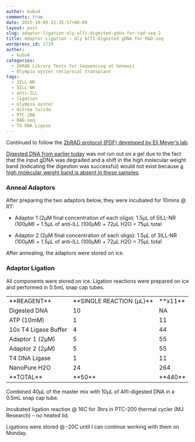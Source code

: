 ```yaml
---
author: kubu4
comments: true
date: 2015-10-09 22:35:57+00:00
layout: post
slug: adaptor-ligation-oly-alfi-digested-gdna-for-rad-seq-2
title: Adaptor Ligation – Oly AlfI-Digested gDNA for RAD-seq
wordpress_id: 1719
author:
  - kubu4
categories:
  - 2bRAD Library Tests for Sequencing at Genewiz
  - Olympia oyster reciprocal transplant
tags:
  - 3ILL-NR
  - 5ILL-NR
  - anti-ILL
  - ligation
  - olympia oyster
  - Ostrea lurida
  - PTC-200
  - RAD-seq
  - T4 DNA Ligase
---
```


Continued to follow the [2bRAD protocol (PDF) developed by Eli Meyer’s lab](https://github.com/sr320/LabDocs/blob/master/protocols/External_Protocols/2bRAD_11Aug2015.pdf).

[Digested DNA from earlier today](https://robertslab.github.io/sams-notebook/2015-10-09-restriction-digest-oly-gdna-for-rad-seq-walfi-2.html) was _not_ run out on a gel due to the fact that the input gDNA was degraded and a shift in the high molecular weight band (indicating the digestion was successful) would not exist because [a high molecular weight band is absent in these samples](https://robertslab.github.io/sams-notebook/2015-09-17-agarose-gel-olympia-oyster-whole-body-gdna-integrity-check.html).





### Anneal Adaptors



After preparing the two adaptors below, they were incubated for 10mins @ RT:




    
  * Adaptor 1 (2μM final concentration of each oligo): 1.5μL of 5ILL-NR (100μM) + 1.5μL of anti-ILL (100μM) + 72μL H2O = 75μL total

    
  * Adaptor 2 (2μM final concentration of each oligo): 1.5μL of 3ILL-NR (100μM) + 1.5μL of anti-ILL (100μM) + 72μL H2O = 75μL total



After annealing, the adaptors were stored on ice.





### Adaptor Ligation



All components were stored on ice. Ligation reactions were prepared on ice and performed in 0.5mL snap cap tubes.

<table >
<tbody >
<tr >

<td >**REAGENT**
</td>

<td >**SINGLE REACTION (μL)**
</td>

<td >**x11**
</td>
</tr>
<tr >

<td >Digested DNA
</td>

<td >10
</td>

<td >NA
</td>
</tr>
<tr >

<td >ATP (10mM)
</td>

<td >1
</td>

<td >11
</td>
</tr>
<tr >

<td >10x T4 Ligase Buffer
</td>

<td >4
</td>

<td >44
</td>
</tr>
<tr >

<td >Adaptor 1 (2μM)
</td>

<td >5
</td>

<td >55
</td>
</tr>
<tr >

<td >Adaptor 2 (2μM)
</td>

<td >5
</td>

<td >55
</td>
</tr>
<tr >

<td >T4 DNA Ligase
</td>

<td >1
</td>

<td >11
</td>
</tr>
<tr >

<td >NanoPure H2O
</td>

<td >24
</td>

<td >264
</td>
</tr>
<tr >

<td >**TOTAL**
</td>

<td >**50**
</td>

<td >**440**
</td>
</tr>
</tbody>
</table>

Combined 40μL of the master mix with 10μL of AlfI-digested DNA in a 0.5mL snap cap tube.

Incubated ligation reaction @ 16C for 3hrs in PTC-200 thermal cycler (MJ Research) – no heated lid.

Ligations were stored @ -20C until I can continue working with them on Monday.
